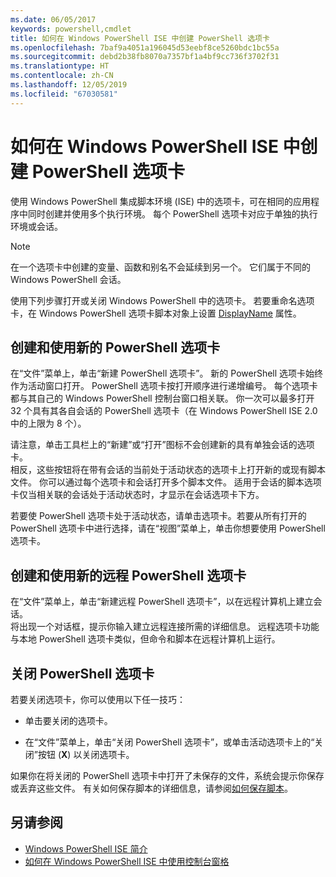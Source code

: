 ```yaml
---
ms.date: 06/05/2017
keywords: powershell,cmdlet
title: 如何在 Windows PowerShell ISE 中创建 PowerShell 选项卡
ms.openlocfilehash: 7baf9a4051a196045d53eebf8ce5260bdc1bc55a
ms.sourcegitcommit: debd2b38fb8070a7357bf1a4bf9cc736f3702f31
ms.translationtype: HT
ms.contentlocale: zh-CN
ms.lasthandoff: 12/05/2019
ms.locfileid: "67030581"
---
```

# <a name="how-to-create-a-powershell-tab-in-windows-powershell-ise"></a>如何在 Windows PowerShell ISE 中创建 PowerShell 选项卡

使用 Windows PowerShell 集成脚本环境 (ISE) 中的选项卡，可在相同的应用程序中同时创建并使用多个执行环境。
每个 PowerShell 选项卡对应于单独的执行环境或会话。

> [!NOTE]
> 在一个选项卡中创建的变量、函数和别名不会延续到另一个。 它们属于不同的 Windows PowerShell 会话。

使用下列步骤打开或关闭 Windows PowerShell 中的选项卡。
若要重命名选项卡，在 Windows PowerShell 选项卡脚本对象上设置 [DisplayName](object-model/The-PowerShellTab-Object.md#displayname) 属性。

## <a name="to-create-and-use-a-new-powershell-tab"></a>创建和使用新的 PowerShell 选项卡

在“文件”菜单上，单击“新建 PowerShell 选项卡”。   新的 PowerShell 选项卡始终作为活动窗口打开。
PowerShell 选项卡按打开顺序进行递增编号。
每个选项卡都与其自己的 Windows PowerShell 控制台窗口相关联。
你一次可以最多打开 32 个具有其各自会话的 PowerShell 选项卡（在 Windows PowerShell ISE 2.0 中的上限为 8 个）。

请注意，单击工具栏上的“新建”或“打开”图标不会创建新的具有单独会话的选项卡。  
相反，这些按钮将在带有会话的当前处于活动状态的选项卡上打开新的或现有脚本文件。
你可以通过每个选项卡和会话打开多个脚本文件。
适用于会话的脚本选项卡仅当相关联的会话处于活动状态时，才显示在会话选项卡下方。

若要使 PowerShell 选项卡处于活动状态，请单击选项卡。若要从所有打开的 PowerShell 选项卡中进行选择，请在“视图”菜单上，单击你想要使用 PowerShell 选项卡。 

## <a name="to-create-and-use-a-new-remote-powershell-tab"></a>创建和使用新的远程 PowerShell 选项卡

在“文件”菜单上，单击“新建远程 PowerShell 选项卡”，以在远程计算机上建立会话。  
将出现一个对话框，提示你输入建立远程连接所需的详细信息。
远程选项卡功能与本地 PowerShell 选项卡类似，但命令和脚本在远程计算机上运行。

## <a name="to-close-a-powershell-tab"></a>关闭 PowerShell 选项卡

若要关闭选项卡，你可以使用以下任一技巧：

- 单击要关闭的选项卡。

- 在“文件”菜单上，单击“关闭 PowerShell 选项卡”，或单击活动选项卡上的“关闭”按钮 (**X**) 以关闭选项卡。  

如果你在将关闭的 PowerShell 选项卡中打开了未保存的文件，系统会提示你保存或丢弃这些文件。
有关如何保存脚本的详细信息，请参阅[如何保存脚本](How-to-Write-and-Run-Scripts-in-the-Windows-PowerShell-ISE.md#how-to-save-a-script)。

## <a name="see-also"></a>另请参阅

- [Windows PowerShell ISE 简介](Introducing-the-Windows-PowerShell-ISE.md)
- [如何在 Windows PowerShell ISE 中使用控制台窗格](How-to-Use-the-Console-Pane-in-the-Windows-PowerShell-ISE.md)
